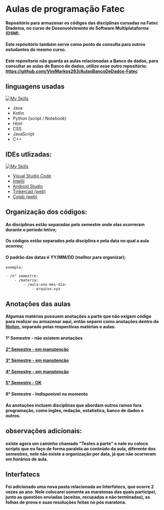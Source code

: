 # Aulas de programação Fatec
#### Repositório para armazenar os códigos das disciplinas cursadas na Fatec Diadema, no curso de Desenvolvimento de Software Multiplataforma (DSM).
#### Este repósitório também serve como ponto de consulta para outros estudantes do mesmo curso.
####   Este repositorio não guarda as aulas relacionadas a Banco de dados, para consultar as aulas de Banco de dados, utilize esse outro repositório: https://github.com/ViniMarkos283/AulasBancoDeDados-Fatec

## linguagens usadas
[![My Skills](https://skillicons.dev/icons?i=java,kotlin,python,html,css,js,cpp&theme=light&perline=4)](https://skillicons.dev)
- Java
- Kotlin
- Python (script / Notebook)
- Html
- CSS
- JavaScript
- C++

## IDEs utlizadas:
[![My Skills](https://skillicons.dev/icons?i=vscode,idea,androidstudio)](https://skillicons.dev)
- [Visual Studio Code](https://code.visualstudio.com/)
- [Intellij](https://www.jetbrains.com/pt-br/idea/)
- [Android Studio](https://developer.android.com/studio?gad_source=1&gclid=EAIaIQobChMIoICGg8uqjAMV4lVIAB33thqkEAAYASAAEgL0PvD_BwE&gclsrc=aw.ds&hl=pt-br)
- [Tinkercad (web)](https://www.tinkercad.com/)
- [Colab (web)](https://colab.google/)

## Organização dos códigos:
#### As disciplinas estão separadas pelo semestre onde elas ocorreram durante o periodo letivo;

#### Os códigos estão separados pela disciplina e pela data no qual a aula ocorreu;
#### O padrão das datas é YY/MM/DD (melhor para organizar);

    exemplo:

    - /n° semestre:
        - /materia:
            - /aula-ano-mes-dia:
                - arquivo.xyz

## Anotações das aulas
#### Algumas matérias possuem anotações a parte que não exigem código para realizar ou armazenar aqui, então separei como anotações dentro do [Notion](https://www.notion.com/), separado pelas respectivas matérias e aulas:
#### 1° Semestre - não existem anotações
#### [2° Semestre - em manutenção](https://www.notion.so/272286a60ae180858063c230e7924345?v=272286a60ae181aa928b000c0358d9a8)
#### [3° Semestre - em manutenção](https://www.notion.so/272286a60ae1802f9e97c5cd51325bd2?v=272286a60ae181c3af0d000cb3c6f5a4)
#### [4° Semestre - em manutenção](https://www.notion.so/272286a60ae1801daa83db3a9bca0a1a?v=272286a60ae181eaaf7a000ce7b3ca5f)
#### [5° Semestre - OK](https://www.notion.so/272286a60ae180b586d2c00c0f228c4f?v=272286a60ae18111bf91000c4b1e49d1)
#### 6° Semestre - Indisponivel no momento

#### As anotações incluem disciplinas que abordam outros ramos fora programação, como ingles, redação, estatistica, banco de dados e outros.

## observações adicionais:
#### existe agora um caminho chamado "Testes a parte" e nele eu coloco scripts que eu faço de forma paralela ao conteúdo da aula, diferente dos semestres, nele não existe a organização por data, já que não ocorreram em horários de aula.

## Interfatecs
#### Foi adicionado uma nova pasta relacionada ao Interfatecs, que ocorre 2 vezes ao ano. Nele colocarei somente as maratonas das quais participei, junto as questões enviadas (aceitas, recusadas e não terminadas), as folhas de prova e suas resoluções feitas no pós maratona.

